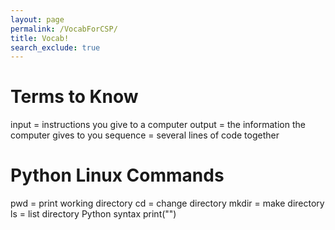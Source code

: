 ```yaml
---
layout: page
permalink: /VocabForCSP/
title: Vocab!
search_exclude: true
---
```


# Terms to Know
input = instructions you give to a computer
output = the information the computer gives to you
sequence = several lines of code together

# Python Linux Commands
pwd = print working directory
cd = change directory
mkdir = make directory
ls = list directory
Python syntax print("")